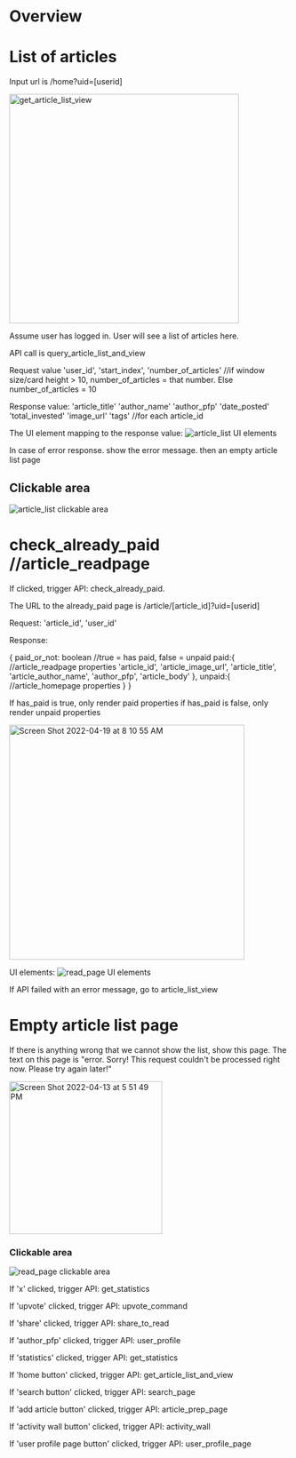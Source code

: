 # Overview

# List of articles
Input url is /home?uid=[userid]

<img width="413" alt="get_article_list_view" src="https://user-images.githubusercontent.com/17632589/163287942-eb1ba918-756d-40c2-9fe5-b5de84098d96.png">

Assume user has logged in. User will see a list of articles here.

API call is 
query_article_list_and_view

Request value 'user_id', 'start_index', 'number_of_articles' //if window size/card height > 10, number_of_articles = that number. Else number_of_articles = 10

Response value: 'article_title' 'author_name' 'author_pfp' 'date_posted' 'total_invested' 'image_url' 'tags' //for each article_id

The UI element mapping to the response value:
![article_list UI elements](https://user-images.githubusercontent.com/17632589/163302454-950cb39d-931d-4596-9558-190145325b16.jpeg)


In case of error response. show the error message. then an empty article list page

## Clickable area 
![article_list clickable area](https://user-images.githubusercontent.com/17632589/163292189-bd1755cd-507e-416e-82f9-39ab6716466b.jpeg)

# check_already_paid //article_readpage

If clicked, trigger API: check_already_paid. 

The URL to the already_paid page is /article/[article_id]?uid=[userid]

Request: 'article_id', 'user_id'

Response:

{
    paid_or_not: boolean //true = has paid, false = unpaid
    paid:{
    //article_readpage properties
        'article_id',
        'article_image_url', 
        'article_title', 
        'article_author_name', 
        'author_pfp', 
        'article_body' 
    },
    unpaid:{ 
    //article_homepage properties
    }
}

If has_paid is true, only render paid properties
if has_paid is false, only render unpaid properties



<img width="423" alt="Screen Shot 2022-04-19 at 8 10 55 AM" src="https://user-images.githubusercontent.com/17632589/164036348-3353b27e-6b4c-42c4-b0c7-162b382fd5ce.png">





UI elements:
![read_page UI elements](https://user-images.githubusercontent.com/17632589/164042410-42f8efab-0ea9-4fb3-9edb-eeae9230548f.jpg)

If API failed with an error message, go to article_list_view


# Empty article list page
If there is anything wrong that we cannot show the list, show this page.
The text on this page is "error. Sorry! This request couldn't be processed right now. Please try again later!"

<img width="275" alt="Screen Shot 2022-04-13 at 5 51 49 PM" src="https://user-images.githubusercontent.com/17632589/163292806-a1798f1e-9a38-4741-809a-b0535c8c3a1c.png">



### Clickable area

![read_page clickable area](https://user-images.githubusercontent.com/17632589/164042420-18210448-99fe-4b89-a784-5df14572da0b.jpg)


If 'x' clicked, trigger API: get_statistics

If 'upvote' clicked, trigger API: upvote_command

If 'share' clicked, trigger API: share_to_read

If 'author_pfp' clicked, trigger API: user_profile

If 'statistics' clicked, trigger API: get_statistics

If 'home button' clicked, trigger API: get_article_list_and_view

If 'search button' clicked, trigger API: search_page

If 'add article button' clicked, trigger API: article_prep_page

If 'activity wall button' clicked, trigger API: activity_wall

If 'user profile page button' clicked, trigger API: user_profile_page

